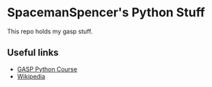 # SpacemanSpencer's Python Stuff

This repo holds my gasp stuff.

## Useful links

* [GASP Python Course](http://www.openbookproject.net/pybiblio/gasp/course/)
* [Wikipedia](https://en.wikipedia.org/wiki/Main_Page)
